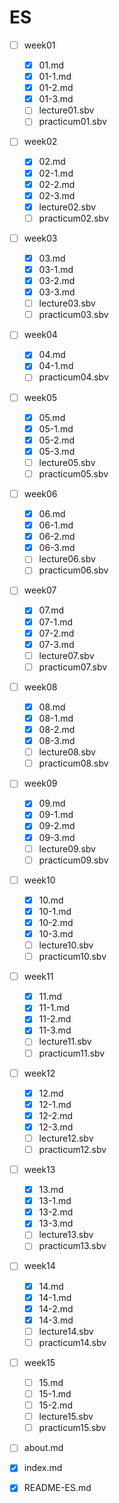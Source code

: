 # ES
- [ ] week01
    - [x] 01.md
    - [x] 01-1.md
    - [x] 01-2.md
    - [x] 01-3.md
    - [ ] lecture01.sbv
    - [ ] practicum01.sbv
- [ ] week02
    - [x] 02.md
    - [x] 02-1.md
    - [x] 02-2.md
    - [x] 02-3.md
    - [x] lecture02.sbv
    - [ ] practicum02.sbv
- [ ] week03
    - [x] 03.md
    - [x] 03-1.md
    - [x] 03-2.md
    - [x] 03-3.md
    - [ ] lecture03.sbv
    - [ ] practicum03.sbv
- [ ] week04
    - [x] 04.md
    - [x] 04-1.md
    - [ ] practicum04.sbv
- [ ] week05
    - [x] 05.md
    - [x] 05-1.md
    - [x] 05-2.md
    - [x] 05-3.md
    - [ ] lecture05.sbv
    - [ ] practicum05.sbv
- [ ] week06
    - [x] 06.md
    - [x] 06-1.md
    - [x] 06-2.md
    - [x] 06-3.md
    - [ ] lecture06.sbv
    - [ ] practicum06.sbv
- [ ] week07
    - [x] 07.md
    - [x] 07-1.md
    - [x] 07-2.md
    - [x] 07-3.md
    - [ ] lecture07.sbv
    - [ ] practicum07.sbv
- [ ] week08
    - [x] 08.md
    - [x] 08-1.md
    - [x] 08-2.md
    - [x] 08-3.md
    - [ ] lecture08.sbv
    - [ ] practicum08.sbv
- [ ] week09
    - [x] 09.md
    - [x] 09-1.md
    - [x] 09-2.md
    - [x] 09-3.md
    - [ ] lecture09.sbv
    - [ ] practicum09.sbv
- [ ] week10
    - [x] 10.md
    - [x] 10-1.md
    - [x] 10-2.md
    - [x] 10-3.md
    - [ ] lecture10.sbv
    - [ ] practicum10.sbv
- [ ] week11
    - [x] 11.md
    - [x] 11-1.md
    - [x] 11-2.md
    - [x] 11-3.md
    - [ ] lecture11.sbv
    - [ ] practicum11.sbv
- [ ] week12
    - [x] 12.md
    - [x] 12-1.md
    - [x] 12-2.md
    - [x] 12-3.md
    - [ ] lecture12.sbv
    - [ ] practicum12.sbv
- [ ] week13
    - [x] 13.md
    - [x] 13-1.md
    - [x] 13-2.md
    - [x] 13-3.md
    - [ ] lecture13.sbv
    - [ ] practicum13.sbv
- [ ] week14
    - [x] 14.md
    - [x] 14-1.md
    - [x] 14-2.md
    - [x] 14-3.md
    - [ ] lecture14.sbv
    - [ ] practicum14.sbv
- [ ] week15
    - [ ] 15.md
    - [ ] 15-1.md
    - [ ] 15-2.md
    - [ ] lecture15.sbv
    - [ ] practicum15.sbv
- [ ] about.md
- [x] index.md
- [x] README-ES.md


